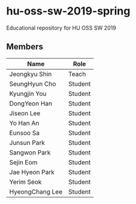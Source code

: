 # hu-oss-sw-2019-spring
Educational repository for HU OSS SW 2019

## Members

| Name | Role |
|------|------|
|Jeongkyu Shin | Teach | 
|SeungHyun Cho | Student |
|Kyungjin You  | Student |
|DongYeon Han  | Student |
|Jiseon Lee    | Student|
|Yo Han An     | Student |
|Eunsoo Sa | Student |
|Junsun Park | Student |
|Sangwon Park | Student | 
|Sejin Eom| Student | 
|Jae Hyeon Park| Student |
|Yerim Seok    | Student |
|HyeongChang Lee | Student |